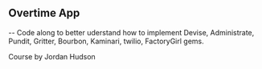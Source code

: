 ## Overtime App

--
Code along to better uderstand how to implement Devise, Administrate, Pundit, Gritter, Bourbon, Kaminari, twilio, FactoryGirl gems.



Course by
Jordan Hudson
